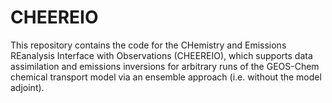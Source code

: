 # CHEEREIO
This repository contains the code for the CHemistry and Emissions REanalysis Interface with Observations (CHEEREIO), which supports data assimilation and emissions inversions for arbitrary runs of the GEOS-Chem chemical transport model via an ensemble approach (i.e. without the model adjoint).
